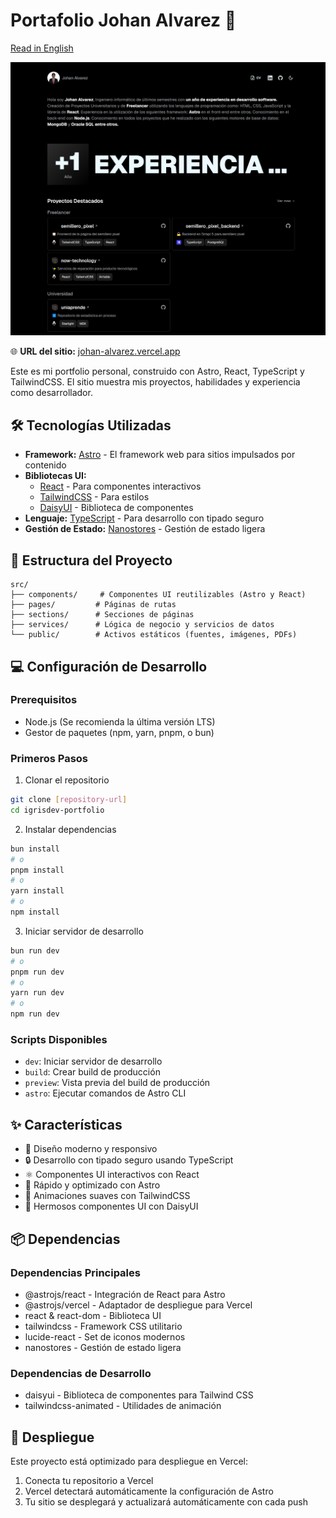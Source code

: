 # Portafolio Johan Alvarez 🚀

[Read in English](./README.en.md)

[![Website Preview](./public/preview.png)](https://johan-alvarez.vercel.app)

🌐 **URL del sitio:** [johan-alvarez.vercel.app](https://johan-alvarez.vercel.app/)

Este es mi portfolio personal, construido con Astro, React, TypeScript y TailwindCSS. El sitio muestra mis proyectos, habilidades y experiencia como desarrollador.

## 🛠️ Tecnologías Utilizadas

- **Framework:** [Astro](https://astro.build/) - El framework web para sitios impulsados por contenido
- **Bibliotecas UI:**
  - [React](https://reactjs.org/) - Para componentes interactivos
  - [TailwindCSS](https://tailwindcss.com/) - Para estilos
  - [DaisyUI](https://daisyui.com/) - Biblioteca de componentes
- **Lenguaje:** [TypeScript](https://www.typescriptlang.org/) - Para desarrollo con tipado seguro
- **Gestión de Estado:** [Nanostores](https://github.com/nanostores/nanostores) - Gestión de estado ligera

## 📁 Estructura del Proyecto

```
src/
├── components/     # Componentes UI reutilizables (Astro y React)
├── pages/         # Páginas de rutas
├── sections/      # Secciones de páginas
├── services/      # Lógica de negocio y servicios de datos
└── public/        # Activos estáticos (fuentes, imágenes, PDFs)
```

## 💻 Configuración de Desarrollo

### Prerequisitos

- Node.js (Se recomienda la última versión LTS)
- Gestor de paquetes (npm, yarn, pnpm, o bun)

### Primeros Pasos

1. Clonar el repositorio
```bash
git clone [repository-url]
cd igrisdev-portfolio
```

2. Instalar dependencias
```bash
bun install
# o
pnpm install
# o
yarn install
# o
npm install
```

3. Iniciar servidor de desarrollo
```bash
bun run dev
# o
pnpm run dev
# o
yarn run dev
# o
npm run dev
```

### Scripts Disponibles

- `dev`: Iniciar servidor de desarrollo
- `build`: Crear build de producción
- `preview`: Vista previa del build de producción
- `astro`: Ejecutar comandos de Astro CLI

## ✨ Características

- 🎨 Diseño moderno y responsivo
- 🔒 Desarrollo con tipado seguro usando TypeScript
- ⚛️ Componentes UI interactivos con React
- 🚄 Rápido y optimizado con Astro
- 💫 Animaciones suaves con TailwindCSS
- 🧩 Hermosos componentes UI con DaisyUI

## 📦 Dependencias

### Dependencias Principales
- @astrojs/react - Integración de React para Astro
- @astrojs/vercel - Adaptador de despliegue para Vercel
- react & react-dom - Biblioteca UI
- tailwindcss - Framework CSS utilitario
- lucide-react - Set de iconos modernos
- nanostores - Gestión de estado ligera

### Dependencias de Desarrollo
- daisyui - Biblioteca de componentes para Tailwind CSS
- tailwindcss-animated - Utilidades de animación

## 🚀 Despliegue

Este proyecto está optimizado para despliegue en Vercel:
1. Conecta tu repositorio a Vercel
2. Vercel detectará automáticamente la configuración de Astro
3. Tu sitio se desplegará y actualizará automáticamente con cada push